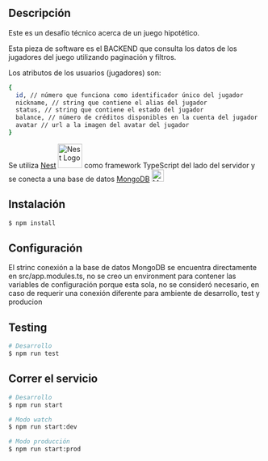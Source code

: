 ## Descripción

Este es un desafío técnico acerca de un juego hipotético.

Esta pieza de software es el BACKEND que consulta los datos de los jugadores del juego utilizando paginación y filtros.

Los atributos de los usuarios (jugadores) son:

```bash
{
  id, // número que funciona como identificador único del jugador
  nickname, // string que contiene el alias del jugador
  status, // string que contiene el estado del jugador
  balance, // número de créditos disponibles en la cuenta del jugador
  avatar // url a la imagen del avatar del jugador
}
```

Se utiliza [Nest](https://github.com/nestjs/nest) <img src="https://nestjs.com/img/logo_text.svg" width="48" alt="Nest Logo" /> como framework TypeScript del lado del servidor y se conecta a una base de datos [MongoDB](https://www.mongodb.com/) <img src="https://www.mongodb.com/assets/images/global/favicon.ico" width="24" alt="MongoDB Logo" />

## Instalación

```bash
$ npm install
```

## Configuración

El strinc conexión a la base de datos MongoDB se encuentra directamente en src/app.modules.ts, no se creo un environment
para contener las variables de configuración porque esta sola, no se consideró necesario, en caso de requerir una conexión
diferente para ambiente de desarrollo, test y producion

## Testing

```bash
# Desarrollo
$ npm run test
```

## Correr el servicio

```bash
# Desarrollo
$ npm run start

# Modo watch
$ npm run start:dev

# Modo producción
$ npm run start:prod
```
